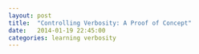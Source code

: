 ```yaml
---
layout: post
title:  "Controlling Verbosity: A Proof of Concept"
date:   2014-01-19 22:45:00
categories: learning verbosity
---
```


<script>
"using strict";

var content = [
[
  // Least verbose.
  "I came up with an idea. I'm using this blog post as a proof of " +
  "concept. My idea is to have a slider from which you can control the " +
  "verbosity of all the paragraphs on a page.",

  // Medium verbose.
  "Through reading through several blog posts and articles, I've noticed " +
  "that there's often either too much detail, or not enough. To 'remedy' " +
  "this, I came up with an idea. The reader of a post would have control " +
  "over the level of detail in every paragraph in a post. This would be " +
  "useful for scenarios where there are multiple target audiences with " +
  "varying expertises. I've created this blog post using this system, since " +
  "I'm also interested in the writer's perspective. Please note that I have " +
  "not researched whether or not something like this already exists.",

  // Most verbose.
  "I have a hard time reading blog posts when there's a lot of fluff. " +
  "Sometimes, it goes the other way: a blog post or a tutorial is just a " +
  "bit too vague. Other people reading the same content might have " +
  "different opinions, so it's impractical to yell at the content creator " +
  "for them to change it. So how do you make everybody " +
  "happy? I've recently been thinking about what it'd be like for both " +
  "a content creator and a content reader to be able to control the " +
  "verbosity of a paragraph. The reader would be have the ability to " +
  "control the verbosity for parts that are either too vague or too " +
  "detailed. This could be useful for things like providing " +
  "installation instructions. Suppose you're trying to document how to " +
  "install your Java application with Gradle. If somebody's already " +
  "familiar with Gradle, you might only want to tell them what target " +
  "to run. If somebody doesn't know Gradle, but knows Maven, they might " +
  "want different instructions. If somebody doesn't know Maven or " +
  "Gradle, you might want to write detailed instructions. " +
  "This blog post is a proof of concept and an example of such a " +
  "system. It should also be noted that I have not done any research on " +
  "this whatsoever. I was curious about both the reader and writer " +
  "perspective; this post has been created to satisfy both those " +
  "constraints.",
],

[
  "It might be worth writing the most verbose paragraph first as cutting " +
  "out words from paragraphs could be a useful experience.",

  "Creating these different paragraphs could be a useful experience for " +
  "the writer. Progressively summarizing and cutting out details from " +
  "the most detailed paragraph would be an easy and useful way to " +
  "approach the problem. Another thing to note is that the number of " +
  "verbosity levels could be completely different than what is " +
  "presented here.",

  "One of my first ideas was that the content creator would write the " +
  "most verbose paragraph first. The medium/regular level would then be " +
  "the summary of this most verbose paragraph. The least verbose " +
  "paragraph would be the summary the medium paragraph. Even though " +
  "doing these summaries is extra work, the expectation is that the " +
  "summarization will provide value to both the " +
  "reader and writer. One thing that should be specified is that " +
  "there doesn't need to be 3 different levels of verbosity. It's easy " +
  "to conceptualize things like \"small, medium, big\", and \"beginner, " +
  "intermediate, advanced\", that's why 3 levels were chosen.",
],

[
  "It could also be valuable to write the least verbose paragraph first, " +
  "then iteratively add to your paragraphs.",

  "Writers obviously have different needs and different ways of writing. " +
  "It would be interesting to observe how the process would be different " +
  "through writing the least verbose paragraph first and going the other " +
  "way. This would also heavily depend on the type of content being created.",

  "There could also be a lot of value to starting the other way: going " +
  "from least verbose to most verbose. It would depend on the type of " +
  "content being written. Writing installation instructions would " +
  "probably be most easily done from this order. You'd assume people " +
  "have a similar set-up to yours, or have the knowledge to figure it out " +
  "fairly easily. For a project that needs libraries installed, maybe you'd " +
  "just list them rather than detail things about what they are, where to " +
  "get them, etc."
],

[
  "Short essays such as this are not the intended target. I should write a " +
  "tutorial using this style.",

  "I don't think the most popular or intended use for this type of system " +
  "would be essays (like this one). Mixing and matching verbosity levels " +
  "might yield too many interesting combinations to read! It might be " +
  "worth further exploring this from the angle of a tutorial.",

  "The type of system I see this being used the most for is a system " +
  "that tries to educate its author. Different examples could be provided " +
  "at the different levels. Textbooks and online tutorials seem " +
  "like they might be interesting to read from this angle. Textbooks are " +
  "harder to vouch for since you might miss critical information by not " +
  "reading the most verbose paragraph. The writer would have to be careful " +
  "about how they split up their different levels. If it's organized in a " +
  "way that every verbosity-level contains the same information, it could " +
  "work. I have not done this in this post; you can choose different " +
  "levels in a row and have a hard time following the train of thought."
]
  ];

// Please don't judge me! This is proof of concept code.
// Originally, it was written using jQuery because I had it, but now I don't.
// I carefully hand-crafted this beautiful browser-agnostic JavaScript. ;)
document.addEventListener("DOMContentLoaded", function(event) { 
  for (var i = 0; i < content.length; i++) {
    var section = content[i];

    // Choose the middle granularity by default.
    var granularity = 1;
    var chosenContent = section[granularity];

    // Where's your jQuery God now?
    var inputRangeHtml = document.createElement("input");
    inputRangeHtml.setAttribute("id", "section" + i);
    inputRangeHtml.setAttribute("type", "range");
    inputRangeHtml.setAttribute("min", "1");
    inputRangeHtml.setAttribute("max", "3");
    inputRangeHtml.setAttribute("value", "2");

    var paragraphHtml = document.createElement("p");
    paragraphHtml.setAttribute("id", "section" + i);
    paragraphHtml.appendChild(document.createTextNode(chosenContent));

    document.getElementsByClassName("post-content")[0].appendChild(inputRangeHtml);
    document.getElementsByClassName("post-content")[0].appendChild(paragraphHtml);

    // Something something JavaScript scoping
    (function() {
        var input = document.querySelectorAll("input#section" + i)[0];

        input.addEventListener('input', function() {
          var newGran = parseInt(input.value) - 1;

          var whichContent = parseInt(
            input.getAttribute('id').substring("section".length)
          );

          var paragraph = document.querySelectorAll("p#section" + whichContent)[0];
          paragraph.replaceChild(document.createTextNode(content[whichContent][newGran]), paragraph.childNodes[0]);
        });
    })();
  }
  });
</script>
